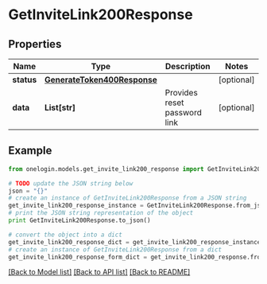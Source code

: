 # GetInviteLink200Response


## Properties
Name | Type | Description | Notes
------------ | ------------- | ------------- | -------------
**status** | [**GenerateToken400Response**](GenerateToken400Response.md) |  | [optional] 
**data** | **List[str]** | Provides reset password link | [optional] 

## Example

```python
from onelogin.models.get_invite_link200_response import GetInviteLink200Response

# TODO update the JSON string below
json = "{}"
# create an instance of GetInviteLink200Response from a JSON string
get_invite_link200_response_instance = GetInviteLink200Response.from_json(json)
# print the JSON string representation of the object
print GetInviteLink200Response.to_json()

# convert the object into a dict
get_invite_link200_response_dict = get_invite_link200_response_instance.to_dict()
# create an instance of GetInviteLink200Response from a dict
get_invite_link200_response_form_dict = get_invite_link200_response.from_dict(get_invite_link200_response_dict)
```
[[Back to Model list]](../README.md#documentation-for-models) [[Back to API list]](../README.md#documentation-for-api-endpoints) [[Back to README]](../README.md)


